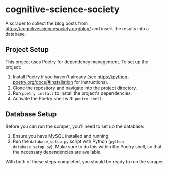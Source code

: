 # cognitive-science-society

A scraper to collect the blog posts from https://cognitivesciencesociety.org/blog/ and insert the results into a database.

## Project Setup

This project uses Poetry for dependency management. To set up the project:

1. Install Poetry if you haven't already (see https://python-poetry.org/docs/#installation for instructions).
2. Clone the repository and navigate into the project directory.
3. Run `poetry install` to install the project's dependencies.
4. Activate the Poetry shell with `poetry shell`.

## Database Setup

Before you can run the scraper, you'll need to set up the database:

1. Ensure you have MySQL installed and running.
2. Run the `database_setup.py` script with Python (`python database_setup.py`). Make sure to do this within the Poetry shell, so that the necessary dependencies are available.

With both of these steps completed, you should be ready to run the scraper.
